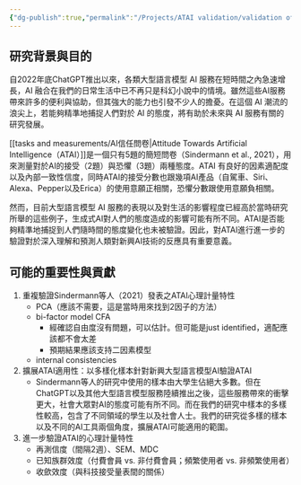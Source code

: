 ```yaml
---
{"dg-publish":true,"permalink":"/Projects/ATAI validation/validation of ATAI purpose and contribution/","title":"重新驗證ATAI：研究目的與可能的賣點","tags":["ai","chatgpt","投稿暫存","ideas"],"created":"2024-02-19T17:00","updated":"2024-02-23T15:36"}
---
```



## 研究背景與目的

自2022年底ChatGPT推出以來，各類大型語言模型 AI 服務在短時間之內急速增長，AI 融合在我們的日常生活中已不再只是科幻小說中的情境。雖然這些AI服務帶來許多的便利與協助，但其強大的能力也引發不少人的擔憂。在這個 AI 潮流的浪尖上，若能夠精準地捕捉人們對於 AI 的態度，將有助於未來與 AI 服務有關的研究發展。

[[tasks and measurements/AI信任問卷\|Attitude Towards Artificial Intelligence（ATAI）]]是一個只有5題的簡短問卷（Sindermann et al., 2021），用來測量對於AI的接受（2題）與恐懼（3題）兩種態度。ATAI 有良好的因素適配度以及內部一致性信度，同時ATAI的接受分數也跟幾項AI產品（自駕車、Siri、Alexa、Pepper以及Erica）的使用意願正相關，恐懼分數跟使用意願負相關。

然而，目前大型語言模型 AI 服務的表現以及對生活的影響程度已經高於當時研究所舉的這些例子，生成式AI對人們的態度造成的影響可能有所不同。ATAI是否能夠精準地捕捉到人們隨時間的態度變化也未被驗證。因此，對ATAI進行進一步的驗證對於深入理解和預測人類對新興AI技術的反應具有重要意義。

## 可能的重要性與貢獻

1. 重複驗證Sindermann等人（2021）發表之ATAI心理計量特性
   - PCA（應該不需要，這是當時用來找到2因子的方法）
   - bi-factor model CFA
     - 經確認自由度沒有問題，可以估計。但可能是just identified，適配應該都不會太差
     - 預期結果應該支持二因素模型
   - internal consistencies
2. 擴展ATAI適用性：以多樣化樣本針對新興大型語言模型AI驗證ATAI
   - Sindermann等人的研究中使用的樣本由大學生佔絕大多數。但在ChatGPT以及其他大型語言模型服務陸續推出之後，這些服務帶來的衝擊更大，社會大眾對AI的態度可能有所不同。而在我們的研究中樣本的多樣性較高，包含了不同領域的學生以及社會人士。我們的研究從多樣的樣本以及不同的AI工具兩個角度，擴展ATAI可能適用的範圍。
3. 進一步驗證ATAI的心理計量特性
   - 再測信度（間隔2週）、SEM、MDC
   - 已知族群效度（付費會員 vs. 非付費會員；頻繁使用者 vs. 非頻繁使用者）
   - 收歛效度（與科技接受量表間的關係）
